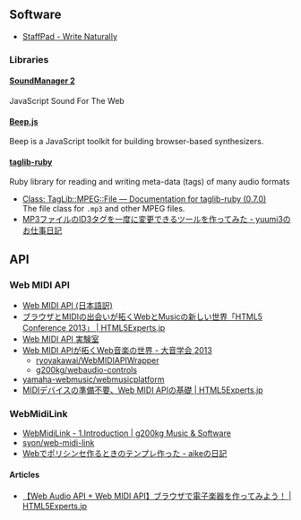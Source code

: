 ## Software
- [StaffPad - Write Naturally](http://staffpad.net/)

### Libraries
#### [SoundManager 2](http://www.schillmania.com/projects/soundmanager2/)
JavaScript Sound For The Web

#### [Beep.js](http://beepjs.com/)
Beep is a JavaScript toolkit for building browser-based synthesizers.

#### [taglib-ruby](http://robinst.github.io/taglib-ruby/)
Ruby library for reading and writing meta-data (tags) of many audio formats

- [Class: TagLib::MPEG::File — Documentation for taglib-ruby (0.7.0)](http://www.rubydoc.info/gems/taglib-ruby/TagLib/MPEG/File)  
  The file class for `.mp3` and other MPEG files.
- [MP3ファイルのID3タグを一度に変更できるツールを作ってみた - yuumi3のお仕事日記](http://yuumi3.hatenablog.com/entry/2014/08/20/175825)


## API

### Web MIDI API

- [Web MIDI API (日本語訳)](http://g200kg.github.io/web-midi-api-ja/)
- [ブラウザとMIDIの出会いが拓くWebとMusicの新しい世界「HTML5 Conference 2013」 | HTML5Experts.jp](http://html5experts.jp/miyuki-baba/3758/)
- [Web MIDI API 実験室](http://haramikata.jougennotuki.com/)
- [Web MIDI APIが拓くWeb音楽の世界 - 大音学会 2013](http://www.slideshare.net/ryoyakawai/web-midi-api-2013)
    - [ryoyakawai/WebMIDIAPIWrapper](https://github.com/ryoyakawai/WebMIDIAPIWrapper)
    - [g200kg/webaudio-controls](https://github.com/g200kg/webaudio-controls)
- [yamaha-webmusic/webmusicplatform](https://github.com/yamaha-webmusic/webmusicplatform)
- [MIDIデバイスの準備不要、Web MIDI APIの基礎 | HTML5Experts.jp](https://html5experts.jp/ryoyakawai/16787/)

### WebMidiLink

- [WebMidiLink - 1.Introduction | g200kg Music & Software](http://www.g200kg.com/en/docs/webmidilink/)
- [syon/web-midi-link](https://github.com/syon/web-midi-link)
- [Webでポリシンセ作るときのテンプレ作った - aikeの日記](http://d.hatena.ne.jp/aike/20140909)


#### Articles
- [【Web Audio API + Web MIDI API】ブラウザで電子楽器を作ってみよう！ | HTML5Experts.jp](https://html5experts.jp/ryoyakawai/12569/)